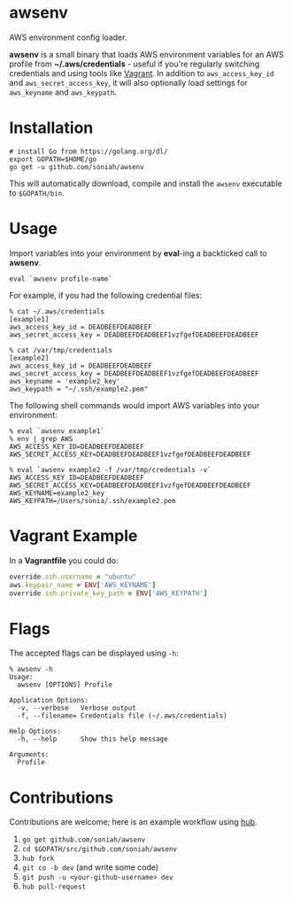 # awsenv

AWS environment config loader.

__awsenv__ is a small binary that loads AWS environment variables for an
AWS profile from __~/.aws/credentials__ - useful if you're regularly
switching credentials and using tools like
[Vagrant](https://www.vagrantup.com/). In addition to
`aws_access_key_id` and `aws_secret_access_key`, it will also
optionally load settings for `aws_keyname` and `aws_keypath`.

# Installation


```shell
# install Go from https://golang.org/dl/
export GOPATH=$HOME/go
go get -u github.com/soniah/awsenv
```

This will automatically download, compile and install the `awsenv` executable
to `$GOPATH/bin`.

# Usage

Import variables into your environment by **eval**-ing a backticked call to
**awsenv**.

```shell
eval `awsenv profile-name`
```

For example, if you had the following credential files:

```shell
% cat ~/.aws/credentials
[example1]
aws_access_key_id = DEADBEEFDEADBEEF
aws_secret_access_key = DEADBEEFDEADBEEF1vzfgefDEADBEEFDEADBEEF

% cat /var/tmp/credentials
[example2]
aws_access_key_id = DEADBEEFDEADBEEF
aws_secret_access_key = DEADBEEFDEADBEEF1vzfgefDEADBEEFDEADBEEF
aws_keyname = 'example2_key'
aws_keypath = "~/.ssh/example2.pem"
```

The following shell commands would import AWS variables into your
environment:

```shell
% eval `awsenv example1`
% env | grep AWS
AWS_ACCESS_KEY_ID=DEADBEEFDEADBEEF
AWS_SECRET_ACCESS_KEY=DEADBEEFDEADBEEF1vzfgefDEADBEEFDEADBEEF

% eval `awsenv example2 -f /var/tmp/credentials -v`
AWS_ACCESS_KEY_ID=DEADBEEFDEADBEEF
AWS_SECRET_ACCESS_KEY=DEADBEEFDEADBEEF1vzfgefDEADBEEFDEADBEEF
AWS_KEYNAME=example2_key
AWS_KEYPATH=/Users/sonia/.ssh/example2.pem
```
# Vagrant Example

In a **Vagrantfile** you could do:

```ruby
override.ssh.username = "ubuntu"
aws.keypair_name = ENV['AWS_KEYNAME']
override.ssh.private_key_path = ENV['AWS_KEYPATH']
```
# Flags

The accepted flags can be displayed using `-h`:

```
% awsenv -h
Usage:
  awsenv [OPTIONS] Profile

Application Options:
  -v, --verbose   Verbose output
  -f, --filename= Credentials file (~/.aws/credentials)

Help Options:
  -h, --help      Show this help message

Arguments:
  Profile
```

# Contributions

Contributions are welcome; here is an example workflow using [hub](https://github.com/github/hub).

1. `go get github.com/soniah/awsenv`
1. `cd $GOPATH/src/github.com/soniah/awsenv`
1. `hub fork`
1. `git co -b dev` (and write some code)
1. `git push -u <your-github-username> dev`
1. `hub pull-request`
